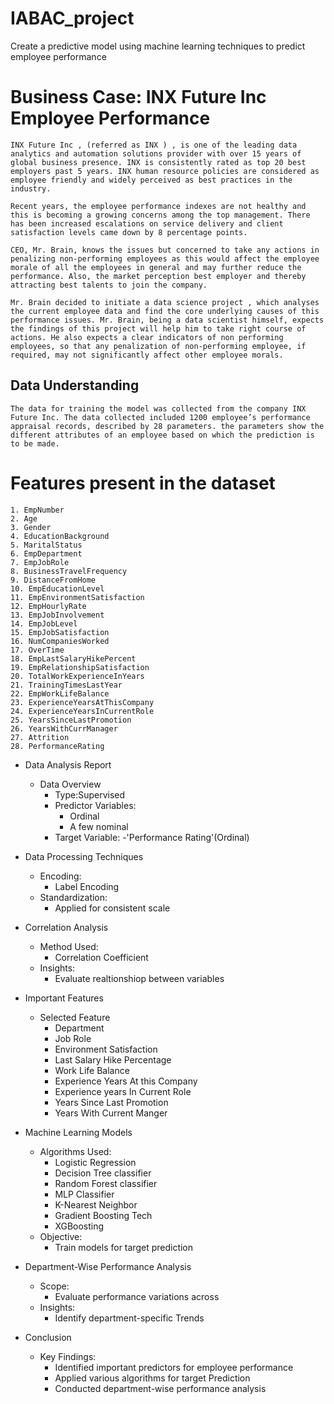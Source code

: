 # IABAC_project
Create a predictive model using machine learning techniques to predict employee performance
# Business Case: INX Future Inc Employee Performance
    INX Future Inc , (referred as INX ) , is one of the leading data analytics and automation solutions provider with over 15 years of global business presence. INX is consistently rated as top 20 best employers past 5 years. INX human resource policies are considered as employee friendly and widely perceived as best practices in the industry.

    Recent years, the employee performance indexes are not healthy and this is becoming a growing concerns among the top management. There has been increased escalations on service delivery and client satisfaction levels came down by 8 percentage points.

    CEO, Mr. Brain, knows the issues but concerned to take any actions in penalizing non-performing employees as this would affect the employee morale of all the employees in general and may further reduce the performance. Also, the market perception best employer and thereby attracting best talents to join the company.

    Mr. Brain decided to initiate a data science project , which analyses the current employee data and find the core underlying causes of this performance issues. Mr. Brain, being a data scientist himself, expects the findings of this project will help him to take right course of actions. He also expects a clear indicators of non performing employees, so that any penalization of non-performing employee, if required, may not significantly affect other employee morals.

## Data Understanding
    The data for training the model was collected from the company INX Future Inc. The data collected included 1200 employee’s performance appraisal records, described by 28 parameters. the parameters show the different attributes of an employee based on which the prediction is to be made.

# Features present in the dataset
    1. EmpNumber
    2. Age
    3. Gender
    4. EducationBackground
    5. MaritalStatus
    6. EmpDepartment
    7. EmpJobRole
    8. BusinessTravelFrequency
    9. DistanceFromHome
    10. EmpEducationLevel
    11. EmpEnvironmentSatisfaction
    12. EmpHourlyRate
    13. EmpJobInvolvement
    14. EmpJobLevel
    15. EmpJobSatisfaction
    16. NumCompaniesWorked
    17. OverTime
    18. EmpLastSalaryHikePercent
    19. EmpRelationshipSatisfaction
    20. TotalWorkExperienceInYears
    21. TrainingTimesLastYear
    22. EmpWorkLifeBalance
    23. ExperienceYearsAtThisCompany
    24. ExperienceYearsInCurrentRole
    25. YearsSinceLastPromotion
    26. YearsWithCurrManager
    27. Attrition
    28. PerformanceRating

- Data Analysis Report
    * Data Overview
        * Type:Supervised
        * Predictor Variables:
            - Ordinal
            - A few nominal
        * Target Variable:
            -'Performance Rating'(Ordinal)

- Data Processing Techniques
    * Encoding:
        - Label Encoding
    * Standardization:
        - Applied for consistent scale
        
- Correlation Analysis
    * Method Used:
        - Correlation Coefficient
    * Insights:
        - Evaluate realtionshiop between variables
        
- Important Features
    * Selected Feature
        - Department
        - Job Role
        - Environment Satisfaction
        - Last Salary Hike Percentage
        - Work Life Balance
        - Experience Years At this Company
        - Experience years In Current Role
        - Years Since Last Promotion
        - Years With Current Manger

- Machine Learning Models
    * Algorithms Used:
        - Logistic Regression
        - Decision Tree classifier
        - Random Forest classifier
        - MLP Classifier
        - K-Nearest Neighbor
        - Gradient Boosting Tech
        - XGBoosting
    * Objective:
        - Train models for target prediction
        
- Department-Wise Performance Analysis
    * Scope: 
        - Evaluate performance variations across
    * Insights:
        - Identify department-specific Trends

- Conclusion
    * Key Findings:
        - Identified important predictors for employee performance
        - Applied various algorithms for target Prediction
        - Conducted department-wise performance analysis
